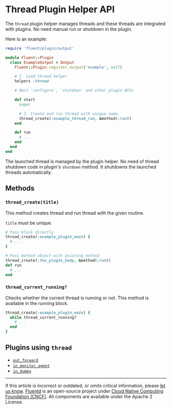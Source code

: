 # Thread Plugin Helper API

The `thread` plugin helper manages threads and these threads are integrated with
plugins. No need manual run or shutdown in the plugin.

Here is an example:

```rb
require 'fluent/plugin/output'

module Fluent::Plugin
  class ExampleOutput < Output
    Fluent::Plugin.register_output('example', self)

    # 1. Load thread helper
    helpers :thread

    # Omit `configure`, `shutdown` and other plugin APIs

    def start
      super

      # 2. Create and run thread with unique name.
      thread_create(:example_thread_run, &method(:run))
    end

    def run
      # ...
    end
  end
end
```

The launched thread is managed by the plugin helper. No need of thread shutdown
code in plugin's `shutdown` method. It shutdowns the launched threads
automatically.


## Methods


### `thread_create(title)`

This method creates thread and run thread with the given routine.

`title` must be unique.

```rb
# Pass block directly
thread_create(:example_plugin_main) {
  # ...
}

# Pass method object with existing method
thread_create(:foo_plugin_body, &method(:run))
def run
  # ...
end
```


### `thread_current_running?`

Checks whether the current thread is running or not. This method is available in
the running block.

```rb
thread_create(:example_plugin_main) {
  while thread_current_running?
    # ...
  end
}
```


## Plugins using `thread`

-   [`out_forward`](/plugins/output/forward.md)
-   [`in_monitor_agent`](/plugins/input/monitor_agent.md)
-   [`in_dummy`](/plugins/input/dummy.md)


------------------------------------------------------------------------

If this article is incorrect or outdated, or omits critical information, please
[let us know](https://github.com/fluent/fluentd-docs-gitbook/issues?state=open).
[Fluentd](http://www.fluentd.org/) is an open-source project under
[Cloud Native Computing Foundation (CNCF)](https://cncf.io/). All components are
available under the Apache 2 License.